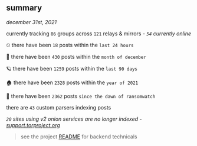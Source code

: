 
## summary
_december 31st, 2021_

currently tracking `86` groups across `121` relays & mirrors - _`54` currently online_

⏲ there have been `18` posts within the `last 24 hours`

🦈 there have been `430` posts within the `month of december`

🪐 there have been `1259` posts within the `last 90 days`

🏚 there have been `2328` posts within the `year of 2021`

🦕 there have been `2362` posts `since the dawn of ransomwatch`

there are `43` custom parsers indexing posts

_`20` sites using v2 onion services are no longer indexed - [support.torproject.org](https://support.torproject.org/onionservices/v2-deprecation/)_

> see the project [README](https://github.com/thetanz/ransomwatch#ransomwatch--) for backend technicals
